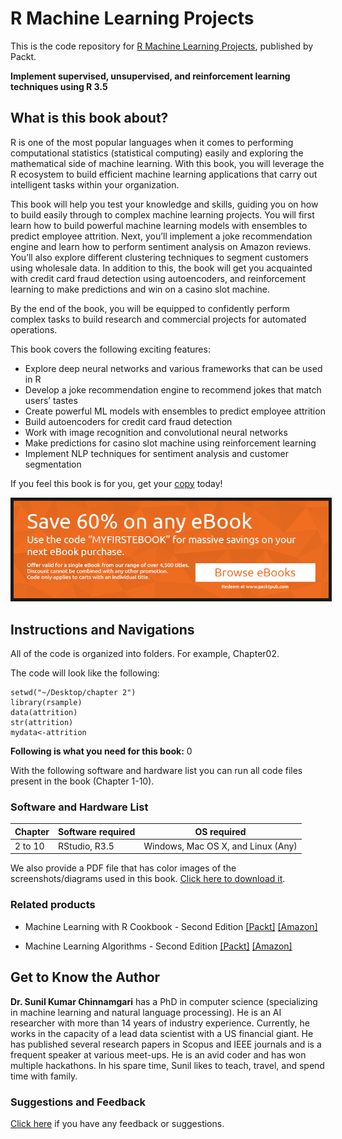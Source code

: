 # R Machine Learning Projects

<a href="https://www.packtpub.com/big-data-and-business-intelligence/r-machine-learning-projects"><img src="https://www.packtpub.com/sites/default/files/B12405_cover.png" alt="" height="256px" align="right"></a>

This is the code repository for [R Machine Learning Projects](https://www.amazon.in/Machine-Learning-Projects-unsupervised-reinforcement/dp/1789807948/ref=sr_1_1?ie=UTF8&qid=1548669750&sr=8-1&keywords=r+machine+learning+by+sunil&utm_source=github&utm_medium=repository&utm_campaign=), published by Packt.

**Implement supervised, unsupervised, and reinforcement learning techniques using R 3.5**

## What is this book about?
R is one of the most popular languages when it comes to performing computational statistics (statistical computing) easily and exploring the mathematical side of machine learning. With this book, you will leverage the R ecosystem to build efficient machine learning applications that carry out intelligent tasks within your organization.

This book will help you test your knowledge and skills, guiding you on how to build easily through to complex machine learning projects. You will first learn how to build powerful machine learning models with ensembles to predict employee attrition. Next, you’ll implement a joke recommendation engine and learn how to perform sentiment analysis on Amazon reviews. You’ll also explore different clustering techniques to segment customers using wholesale data. In addition to this, the book will get you acquainted with credit card fraud detection using autoencoders, and reinforcement learning to make predictions and win on a casino slot machine.

By the end of the book, you will be equipped to confidently perform complex tasks to build research and commercial projects for automated operations.

This book covers the following exciting features:

* Explore deep neural networks and various frameworks that can be used in R
* Develop a joke recommendation engine to recommend jokes that match users’ tastes
* Create powerful ML models with ensembles to predict employee attrition
* Build autoencoders for credit card fraud detection
* Work with image recognition and convolutional neural networks 
* Make predictions for casino slot machine using reinforcement learning
* Implement NLP techniques for sentiment analysis and customer segmentation

If you feel this book is for you, get your [copy](https://www.amazon.com/dp/1-789-80794-8) today!

<a href="https://www.packtpub.com/?utm_source=github&utm_medium=banner&utm_campaign=GitHubBanner"><img src="https://raw.githubusercontent.com/PacktPublishing/GitHub/master/GitHub.png" 
alt="https://www.packtpub.com/" border="5" /></a>

## Instructions and Navigations
All of the code is organized into folders. For example, Chapter02.

The code will look like the following:
```
setwd("~/Desktop/chapter 2")
library(rsample)
data(attrition)
str(attrition)
mydata<-attrition
```

**Following is what you need for this book:**
0

With the following software and hardware list you can run all code files present in the book (Chapter 1-10).
### Software and Hardware List
| Chapter | Software required | OS required |
| -------- | ------------------------------------ | ----------------------------------- |
| 2 to 10 | RStudio, R3.5 | Windows, Mac OS X, and Linux (Any) |


We also provide a PDF file that has color images of the screenshots/diagrams used in this book. [Click here to download it](https://www.packtpub.com/sites/default/files/downloads/Bookname_ColorImages.pdf).

### Related products
* Machine Learning with R Cookbook - Second Edition [[Packt]](https://www.packtpub.com/big-data-and-business-intelligence/machine-learning-r-cookbook-second-edition?utm_source=github&utm_medium=repository&utm_campaign=9781787284395 ) [[Amazon]](https://www.amazon.com/dp/1-787-28439-5)

* Machine Learning Algorithms - Second Edition [[Packt]](https://www.packtpub.com/big-data-and-business-intelligence/machine-learning-algorithms-second-edition?utm_source=github&utm_medium=repository&utm_campaign=9781789347999 ) [[Amazon]](https://www.amazon.com/dp/1-789-34799-8)


## Get to Know the Author
**Dr. Sunil Kumar Chinnamgari**
has a PhD in computer science (specializing in machine learning and natural language processing). He is an AI researcher with more than 14 years of industry experience. Currently, he works in the capacity of a lead data scientist with a US financial giant. He has published several research papers in Scopus and IEEE journals and is a frequent speaker at various meet-ups. He is an avid coder and has won multiple hackathons. In his spare time, Sunil likes to teach, travel, and spend time with family.

### Suggestions and Feedback
[Click here](https://docs.google.com/forms/d/e/1FAIpQLSdy7dATC6QmEL81FIUuymZ0Wy9vH1jHkvpY57OiMeKGqib_Ow/viewform) if you have any feedback or suggestions.


